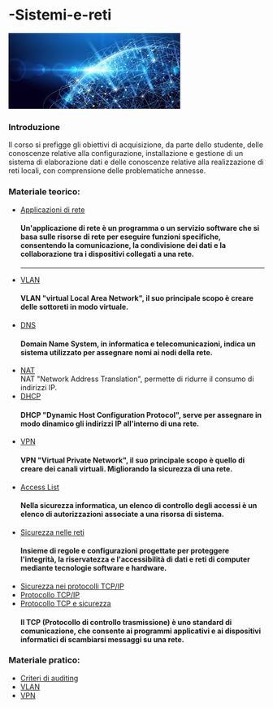 # -Sistemi-e-reti
<img src="images.jpg" aling="center">
<h3>Introduzione</h3>
Il corso si prefigge gli obiettivi di acquisizione, da parte dello studente, delle conoscenze relative alla configurazione, installazione e gestione di un sistema di elaborazione dati e delle conoscenze relative alla realizzazione di reti locali, con comprensione delle problematiche annesse.
<br>
<h3>Materiale teorico:</h3>
<ul>
  <li><a href="./1-A_Applicazioni di rete cosa sono e come funzionano.pdf">Applicazioni di rete</a></li>
  <h4>Un'applicazione di rete è un programma o un servizio software che si basa sulle risorse di rete per eseguire funzioni specifiche, consentendo la comunicazione, la condivisione dei dati e la collaborazione tra i dispositivi collegati a una rete.</h4>
  <hr>
  <li><a href="./5_VLAN.pdff">VLAN</a></li>
  <h4>VLAN "virtual Local Area Network", il suo principale scopo è creare delle sottoreti in modo virtuale.</h4>
  <li><a href="./6_DNS.pdf">DNS</a></li>
  <h4>Domain Name System, in informatica e telecomunicazioni, indica un sistema utilizzato per assegnare nomi ai nodi della rete.</h4>
  <li><a href="./7_NAT.pdff">NAT</a></li>
  NAT "Network Address Translation", permette di ridurre il consumo di indirizzi IP.
  <li><a href="./12_Protocollo DHCP - Copia.pdf">DHCP</a></li>
  <h4>DHCP "Dynamic Host Configuration Protocol", serve per assegnare in modo dinamico gli indirizzi IP all'interno di una rete.</h4>
  <li><a href="./13_VPN.pdf">VPN</a></li>
  <h4>VPN "Virtual Private Network", il suo principale scopo è quello di creare dei canali virtuali. Migliorando la sicurezza di una rete.</h4>
  <li><a href="./14_Access_List.pdf">Access List</a></li>
  <h4>Nella sicurezza informatica, un elenco di controllo degli accessi è un elenco di autorizzazioni associate a una risorsa di sistema.</h4>
  <li><a href="./15_La sicurezza nelle reti - Copia (2) (1).pdf">Sicurezza nelle reti</a></li>
  <h4>Insieme di regole e configurazioni progettate per proteggere l'integrità, la riservatezza e l'accessibilità di dati e reti di computer mediante tecnologie software e hardware.</h4>
  <li><a href="./16_Sicurezza_nei_protocolli_TCP-IP (1).pdf">Sicurezza nei protocolli TCP/IP</a></li>
  <li><a href="./17_Protocollo TCPIP (1).pdf">Protocollo TCP/IP</a></li>
  <li><a href="./18_Protocollo TCP e sicurezza.pdf">Protocollo TCP e sicurezza</a></li>
   <h4>Il TCP (Protocollo di controllo trasmissione) è uno standard di comunicazione, che consente ai programmi applicativi e ai dispositivi informatici di scambiarsi messaggi su una rete.</h4>
</ul>
<h3>Materiale pratico:</h3>
<ul>
  <li><a href="./19_SisReti3_U7_L6_Impostare_i_criteri_di_auditing.pdf">Criteri di auditing</a></li>
  <li><a href="./MODULO 1 - Configurazione VLAN mediante CLI.pdf">VLAN</a></li>
  <li><a href="./vpn.docx">VPN</a></li>
</ul>
